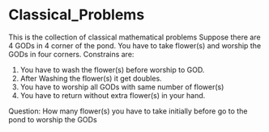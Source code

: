 # Classical_Problems
 This is the collection of classical mathematical problems
 Suppose there are 4 GODs in 4 corner of the pond. You have to take flower(s) and worship the GODs in four corners.
 Constrains are:
 1. You have to wash the flower(s) before worship to GOD.
 2. After Washing the flower(s) it get doubles.
 3. You have to worship all GODs with same number of flower(s)
 4. You have to return without extra flower(s) in your hand.

Question: How many flower(s) you have to take initially before go to the pond to worship the GODs
